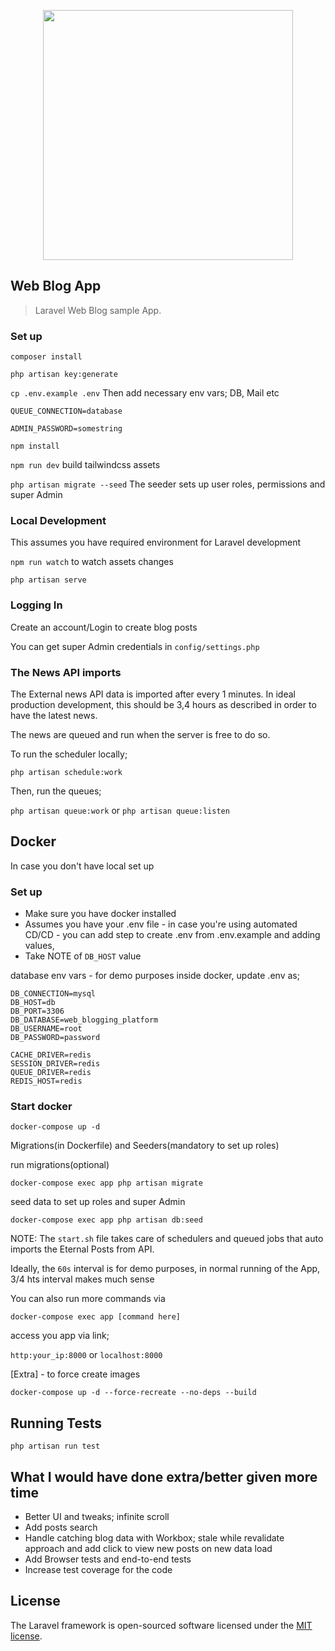 <p align="center"><a href="https://laravel.com" target="_blank"><img src="https://raw.githubusercontent.com/laravel/art/master/logo-lockup/5%20SVG/2%20CMYK/1%20Full%20Color/laravel-logolockup-cmyk-red.svg" width="400"></a></p>

## Web Blog App

> Laravel Web Blog sample App.

### Set up

`composer install`

`php artisan key:generate`

`cp .env.example .env` Then add necessary env vars; DB, Mail etc

`QUEUE_CONNECTION=database`

`ADMIN_PASSWORD=somestring`

`npm install`

`npm run dev` build tailwindcss assets

`php artisan migrate --seed` The seeder sets up user roles, permissions and super Admin


### Local Development
This assumes you have required environment for Laravel development

`npm run watch` to watch assets changes

`php artisan serve`

### Logging In
Create an account/Login to create blog posts

You can get super Admin credentials in `config/settings.php`

### The News API imports
The External news API data is imported after every 1 minutes. In ideal production development, this should be 3,4 hours as described in order to have the latest news.

The news are queued and run when the server is free to do so.

To run the scheduler locally;

` php artisan schedule:work
`

Then, run the queues;

`php artisan queue:work` or `php artisan queue:listen`


## Docker
In case you don't have local set up
### Set up
- Make sure you have docker installed
- Assumes you have your .env file - in case you're using automated CD/CD -  you can add step to create .env from .env.example and adding values,
- Take NOTE of `DB_HOST` value

database env vars - for demo purposes inside docker, update .env as;
```dotenv
DB_CONNECTION=mysql
DB_HOST=db
DB_PORT=3306
DB_DATABASE=web_blogging_platform
DB_USERNAME=root
DB_PASSWORD=password

CACHE_DRIVER=redis
SESSION_DRIVER=redis
QUEUE_DRIVER=redis
REDIS_HOST=redis
```

### Start docker
`docker-compose up -d`

Migrations(in Dockerfile) and Seeders(mandatory to set up roles)

run migrations(optional)

`docker-compose exec app php artisan migrate`

seed data to set up roles and super Admin

`docker-compose exec app php artisan db:seed`

NOTE: The `start.sh` file takes care of schedulers and queued jobs that auto imports the Eternal Posts from API.

Ideally, the `60s` interval is for demo purposes, in normal running of the App, 3/4 hts interval makes much sense

You can also run more commands via

`docker-compose exec app [command here]`

access you app via link;

`http:your_ip:8000` or `localhost:8000`

[Extra] - to force  create images

`docker-compose up -d --force-recreate --no-deps --build`

## Running Tests

`php artisan run test`

## What I would have done extra/better given more time
- Better UI and tweaks; infinite scroll
- Add posts search
- Handle catching blog data with Workbox; stale while revalidate approach and add click to view new posts on new data load
- Add Browser tests and end-to-end tests
- Increase test coverage for the code

## License

The Laravel framework is open-sourced software licensed under the [MIT license](https://opensource.org/licenses/MIT).
